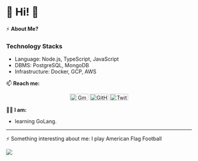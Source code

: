 # 👋 Hi! 👋
⚡️ **About Me?** 

### Technology Stacks
- Language: Node.js, TypeScript, JavaScript
- DBMS: PostgreSQL, MongoDB
- Infrastructure: Docker, GCP, AWS

📫 **Reach me:**
<p style="text-align: center">
	<a href="mailto:oluwabukolatina@gmail.com"><img src="https://cdn.jsdelivr.net/npm/simple-icons@3.0.1/icons/gmail.svg" alt="Gmail" width="50" height="18"/></a>
	<a href="https://github.com/oluwabukolattina"><img src="https://cdn.jsdelivr.net/npm/simple-icons@3.0.1/icons/github.svg" alt="GitHub" width="50" height="18"/></a>
	<a href="https://twitter.com/tinawhatsgood"><img src="https://cdn.jsdelivr.net/npm/simple-icons@3.0.1/icons/twitter.svg" alt="Twitter" width="50" height="18"/></a>
</p>  

👨‍💻 **I am:**
- learning GoLang.

---
⚡ Something interesting about me: I play American Flag Football



<a href="https://github.com/oluwabukolatina">
  <img align="center" src="https://github-readme-stats.vercel.app/api?username=oluwabukolatina&theme=nord&show_icons=true&count_private=trues&line_height=40" />
</a>
<a href="https://github.com/oluwabukolatina">
  <img align="center" src="https://github-readme-stats.vercel.app/api/top-langs/?username=oluwabukolatina&theme=nord&langs_count=4 />
</a>
